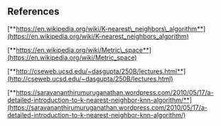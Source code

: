 ## References

[**https://en.wikipedia.org/wiki/K-nearest\_neighbors\_algorithm**](https://en.wikipedia.org/wiki/K-nearest_neighbors_algorithm)

[**https://en.wikipedia.org/wiki/Metric\_space**](https://en.wikipedia.org/wiki/Metric_space)

[**http://cseweb.ucsd.edu/~dasgupta/250B/lectures.html**](http://cseweb.ucsd.edu/~dasgupta/250B/lectures.html)

[**https://saravananthirumuruganathan.wordpress.com/2010/05/17/a-detailed-introduction-to-k-nearest-neighbor-knn-algorithm/**](https://saravananthirumuruganathan.wordpress.com/2010/05/17/a-detailed-introduction-to-k-nearest-neighbor-knn-algorithm/)

